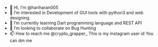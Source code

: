 - 👋 Hi, I’m @hariharan005
- 👀 I’m interested in Development of GUI tools with python3 and web designing
- 🌱 I’m currently learning Dart programming language and REST API
- 💞️ I’m looking to collaborate on Bug Hunting
- 📫 How to reach me @crypto_grapper_ This is my instagram user id You can dm me 

<!---
hariharan005/hariharan005 is a ✨ special ✨ repository because its `README.md` (this file) appears on your GitHub profile.
You can click the Preview link to take a look at your changes.
--->
